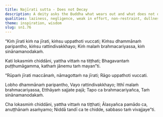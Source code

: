 ```yaml
---
title: Najīrati sutta - Does not Decay
description: A deity asks the Buddha what wears out and what does not decay, what is the wrong way, what is the stain on the spiritual life, and what are the six fissures in the world where one's wealth does not last.
qualities: laziness, negligence, weak in effort, non-restraint, dullness, drowsiness, passion, greed, attachment, celibacy, self-control, truth
theme: inspiration, wisdom
slug: sn1.76
---
```


“Kiṁ jīrati kiṁ na jīrati,
kiṁsu uppathoti vuccati;
Kiṁsu dhammānaṁ paripantho,
kiṁsu rattindivakkhayo;
Kiṁ malaṁ brahmacariyassa,
kiṁ sinānamanodakaṁ.

Kati lokasmiṁ chiddāni,
yattha vittaṁ na tiṭṭhati;
Bhagavantaṁ puṭṭhumāgamma,
kathaṁ jānemu taṁ mayan”ti.

“Rūpaṁ jīrati maccānaṁ,
nāmagottaṁ na jīrati;
Rāgo uppathoti vuccati.

Lobho dhammānaṁ paripantho,
Vayo rattindivakkhayo;
Itthī malaṁ brahmacariyassa,
Etthāyaṁ sajjate pajā;
Tapo ca brahmacariyañca,
Taṁ sinānamanodakaṁ.

Cha lokasmiṁ chiddāni,
yattha vittaṁ na tiṭṭhati;
Ālasyañca pamādo ca,
anuṭṭhānaṁ asaṁyamo;
Niddā tandī ca te chidde,
sabbaso taṁ vivajjaye”ti.
